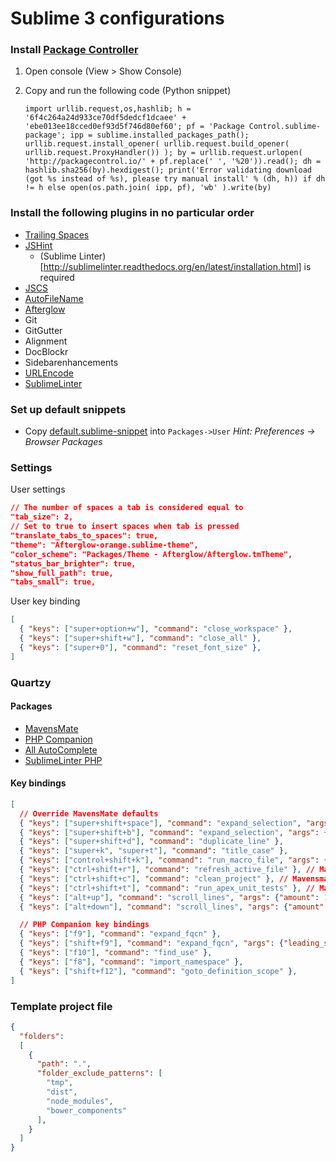 Sublime 3 configurations
========================

### Install [Package Controller](https://packagecontrol.io/installation)

1. Open console (View > Show Console)
2. Copy and run the following code (Python snippet)

   ```
   import urllib.request,os,hashlib; h = '6f4c264a24d933ce70df5dedcf1dcaee' + 'ebe013ee18cced0ef93d5f746d80ef60'; pf = 'Package Control.sublime-package'; ipp = sublime.installed_packages_path(); urllib.request.install_opener( urllib.request.build_opener( urllib.request.ProxyHandler()) ); by = urllib.request.urlopen( 'http://packagecontrol.io/' + pf.replace(' ', '%20')).read(); dh = hashlib.sha256(by).hexdigest(); print('Error validating download (got %s instead of %s), please try manual install' % (dh, h)) if dh != h else open(os.path.join( ipp, pf), 'wb' ).write(by)
   ```

### Install the following plugins in no particular order

* [Trailing Spaces](https://github.com/SublimeText/TrailingSpaces)
* [JSHint](https://packagecontrol.io/packages/SublimeLinter-jshint)
  * (Sublime Linter)[http://sublimelinter.readthedocs.org/en/latest/installation.html] is required
* [JSCS](https://packagecontrol.io/packages/SublimeLinter-jscs)
* [AutoFileName](https://packagecontrol.io/packages/AutoFileName)
* [Afterglow](https://github.com/YabataDesign/afterglow-theme)
* Git
* GitGutter
* Alignment
* DocBlockr
* Sidebarenhancements
* [URLEncode](https://packagecontrol.io/packages/URLEncode)
* [SublimeLinter](http://sublimelinter.readthedocs.org/en/latest/installation.html)

### Set up default snippets

* Copy [default.sublime-snippet](https://github.com/batjaa/settings/blob/master/sublime/default.sublime-snippet) into `Packages->User`
  *Hint: Preferences -> Browser Packages*

### Settings

User settings

```json
// The number of spaces a tab is considered equal to
"tab_size": 2,
// Set to true to insert spaces when tab is pressed
"translate_tabs_to_spaces": true,
"theme": "Afterglow-orange.sublime-theme",
"color_scheme": "Packages/Theme - Afterglow/Afterglow.tmTheme",
"status_bar_brighter": true,
"show_full_path": true,
"tabs_small": true,
```

User key binding

```json
[
  { "keys": ["super+option+w"], "command": "close_workspace" },
  { "keys": ["super+shift+w"], "command": "close_all" },
  { "keys": ["super+0"], "command": "reset_font_size" },
]
```

### Quartzy

#### Packages

* [MavensMate](https://github.com/joeferraro/MavensMate-SublimeText)
* [PHP Companion](https://github.com/erichard/SublimePHPCompanion)
* [All AutoComplete](https://github.com/alienhard/SublimeAllAutocomplete)
* [SublimeLinter PHP](https://packagecontrol.io/packages/SublimeLinter-php)

#### Key bindings

```json
[
  // Override MavensMate defaults
  { "keys": ["super+shift+space"], "command": "expand_selection", "args": {"to": "scope"} },
  { "keys": ["super+shift+b"], "command": "expand_selection", "args": {"to": "brackets"} },
  { "keys": ["super+shift+d"], "command": "duplicate_line" },
  { "keys": ["super+k", "super+t"], "command": "title_case" },
  { "keys": ["control+shift+k"], "command": "run_macro_file", "args": {"file": "res://Packages/Default/Delete Line.sublime-macro"} },
  { "keys": ["ctrl+shift+r"], "command": "refresh_active_file" }, // Mavensmate Plugin Required
  { "keys": ["ctrl+shift+c"], "command": "clean_project" }, // Mavensmate Plugin Required
  { "keys": ["ctrl+shift+t"], "command": "run_apex_unit_tests" }, // Mavensmate Plugin Required
  { "keys": ["alt+up"], "command": "scroll_lines", "args": {"amount": 1.0} },
  { "keys": ["alt+down"], "command": "scroll_lines", "args": {"amount": -1.0} },

  // PHP Companion key bindings
  { "keys": ["f9"], "command": "expand_fqcn" },
  { "keys": ["shift+f9"], "command": "expand_fqcn", "args": {"leading_separator": true} },
  { "keys": ["f10"], "command": "find_use" },
  { "keys": ["f8"], "command": "import_namespace" },
  { "keys": ["shift+f12"], "command": "goto_definition_scope" },
]
```

### Template project file

```json
{
  "folders":
  [
    {
      "path": ".",
      "folder_exclude_patterns": [
        "tmp",
        "dist",
        "node_modules",
        "bower_components"
      ],
    }
  ]
}
```